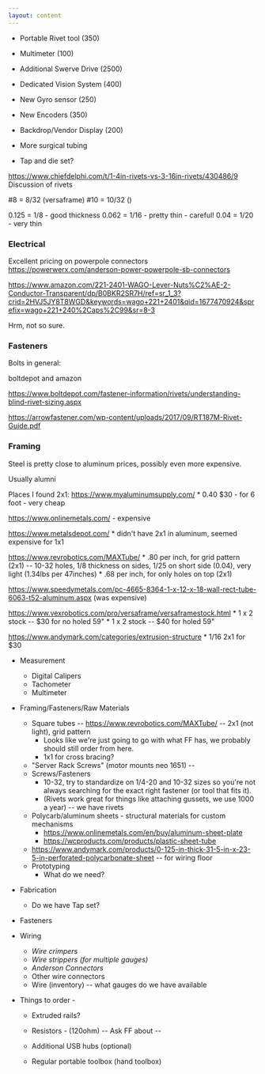 ```yaml
---
layout: content
---
```

* Portable Rivet tool (350)
* Multimeter (100)
* Additional Swerve Drive (2500)
* Dedicated Vision System (400)
* New Gyro sensor (250)
* New Encoders (350)
* Backdrop/Vendor Display (200)


* More surgical tubing
* Tap and die set?


https://www.chiefdelphi.com/t/1-4in-rivets-vs-3-16in-rivets/430486/9
Discussion of rivets


#8 = 8/32 (versaframe)
#10 = 10/32 ()

0.125 = 1/8  - good thickness
0.062 = 1/16 - pretty thin - careful!
0.04  = 1/20 - very thin

### Electrical
Excellent pricing on powerpole connectors
https://powerwerx.com/anderson-power-powerpole-sb-connectors

https://www.amazon.com/221-2401-WAGO-Lever-Nuts%C2%AE-2-Conductor-Transparent/dp/B0BKR2SR7H/ref=sr_1_3?crid=2HVJ5JY8T8WGD&keywords=wago+221+2401&qid=1677470924&sprefix=wago+221+240%2Caps%2C99&sr=8-3

Hrm, not so sure.

### Fasteners
Bolts in general: 

boltdepot and amazon

https://www.boltdepot.com/fastener-information/rivets/understanding-blind-rivet-sizing.aspx

https://arrowfastener.com/wp-content/uploads/2017/09/RT187M-Rivet-Guide.pdf


### Framing
Steel is pretty close to aluminum prices, possibly even more expensive.

Usually alumni

Places I found 2x1:
https://www.myaluminumsupply.com/
    * 0.40 $30 - for 6 foot - very cheap

https://www.onlinemetals.com/ - expensive

https://www.metalsdepot.com/
    * didn't have 2x1 in aluminum, seemed expensive for 1x1

https://www.revrobotics.com/MAXTube/ 
    * .80 per inch, for grid pattern (2x1) -- 10-32 holes, 1/8 thickness on sides, 1/25 on short side (0.04), very light (1.34lbs per 47inches)
    * .68 per inch, for only holes on top (2x1)

https://www.speedymetals.com/pc-4665-8364-1-x-12-x-18-wall-rect-tube-6063-t52-aluminum.aspx
    (was expensive)

https://www.vexrobotics.com/pro/versaframe/versaframestock.html
    * 1 x 2 stock -- $30 for no holed 59"
    * 1 x 2 stock -- $40 for holed 59"

https://www.andymark.com/categories/extrusion-structure
    * 1/16 2x1 for $30


* Measurement
    * Digital Calipers      
    * Tachometer
    * Multimeter

* Framing/Fasteners/Raw Materials
    * Square tubes -- https://www.revrobotics.com/MAXTube/ -- 2x1 (not light), grid pattern
        * Looks like we're just going to go with what FF has, we probably should still order from here.
        * 1x1 for cross bracing?
    * "Server Rack Screws" (motor mounts neo 1651) --  
    * Screws/Fasteners
        * 10-32, try to standardize on 1/4-20 and 10-32 sizes so you're not always searching for the exact right fastener (or tool that fits it).        
        * (Rivets work great for things like attaching gussets, we use 1000 a year) -- we have rivets
    * Polycarb/aluminum sheets - structural materials for custom mechanisms
        * https://www.onlinemetals.com/en/buy/aluminum-sheet-plate
        * https://wcproducts.com/products/plastic-sheet-tube        
    * https://www.andymark.com/products/0-125-in-thick-31-5-in-x-23-5-in-perforated-polycarbonate-sheet -- for wiring floor
    * Prototyping
        * What do we need?

* Fabrication
    * Do we have Tap set?

* Fasteners


* Wiring
    * *Wire crimpers*
    * *Wire strippers (for multiple gauges)*
    * *Anderson Connectors*
    * Other wire connectors         
    * Wire (inventory) -- what gauges do we have available            

* Things to order - 
    * Extruded rails?    
    * Resistors - (120ohm) -- Ask FF about -- 
    * Additional USB hubs (optional)

    
    * Regular portable toolbox (hand toolbox)
